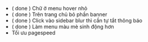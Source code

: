 - ( done ) Chữ ở menu hover nhỏ
- ( done ) Trên trang chủ bỏ phần banner
- ( done ) Click vào sidebar blur thì cần tự tắt thông báo
- ( done ) Làm menu màu mè sinh động hơn
- Tối ưu pagespeed